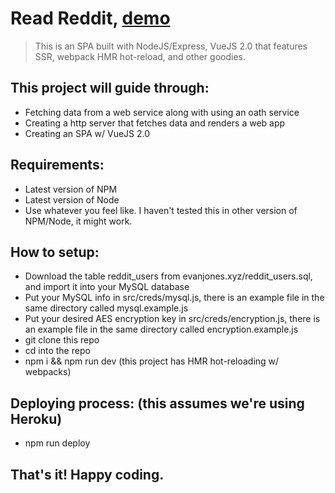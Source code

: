# Read Reddit, <a href="http://reddit.evanjon.es/" target="_blank">demo<a/>

> This is an SPA built with NodeJS/Express, VueJS 2.0 that features SSR, webpack HMR hot-reload, and other goodies.

## This project will guide through:
- Fetching data from a web service along with using an oath service
- Creating a http server that fetches data and renders a web app
- Creating an SPA w/ VueJS 2.0

## Requirements:
- Latest version of NPM
- Latest version of Node
- Use whatever you feel like. I haven't tested this in other version of NPM/Node, it might work.

## How to setup:
- Download the table reddit_users from evanjones.xyz/reddit_users.sql, and import it into your MySQL database
- Put your MySQL info in src/creds/mysql.js, there is an example file in the same directory called mysql.example.js
- Put your desired AES encryption key in src/creds/encryption.js, there is an example file in the same directory called encryption.example.js
- git clone this repo
- cd into the repo
- npm i && npm run dev (this project has HMR hot-reloading w/ webpacks)

## Deploying process: (this assumes we're using Heroku)
- npm run deploy

## That's it! Happy coding.
